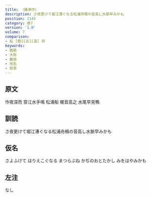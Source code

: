 ```yaml
---
title: （攝津作）
description: さ夜更けて堀江漕ぐなる松浦舟楫の音高し水脈早みかも
position: 1143
category: 巻7
version: '1.0'
volume: 7
comparison:
- 船 [類][古][温] 舟
keywords:
- 雑歌
- 大阪
- 羈旅
- 地名
- 叙景
---
```


## 原文

作夜深而 穿江水手鳴 松浦船 梶音高之 水尾早見鴨

## 訓読

さ夜更けて堀江漕ぐなる松浦舟楫の音高し水脈早みかも

## 仮名

さよふけて ほりえこぐなる まつらぶね かぢのおとたかし みをはやみかも

## 左注

なし
